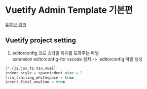 # Vuetify Admin Template 기본편

[유투브 링크](https://www.youtube.com/watch?v=28npDAkwekk&list=PLlaP-jSd-nK91TqXFJQ7PVX5pOKoOA9v3&index=3)

## Vuetify project setting
1. editorconfig
코드 스타일 유지를 도와주는 파일  
extension editorconfig-for vscode 설치 -> .editorconfig 파일 생성  
```javascript
[*.{js,jsx,ts,tsx,vue}]
indent_style = spaceindent_size = 2
trim_trailing_whitespace = true
insert_final_newline = true
```